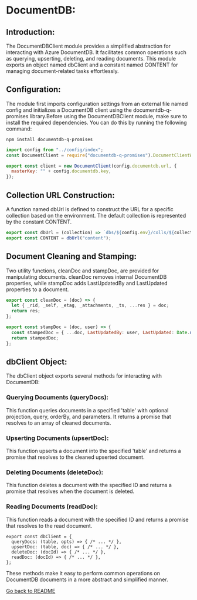 

# DocumentDB:

## Introduction:

The DocumentDBClient module provides a simplified abstraction for interacting with Azure DocumentDB. It facilitates common operations such as querying, upserting, deleting, and reading documents. This module exports an object named dbClient and a constant named CONTENT for managing document-related tasks effortlessly.


## Configuration:

The module first imports configuration settings from an external file named config and initializes a DocumentDB client using the documentdb-q-promises library.Before using the DocumentDBClient module, make sure to install the required dependencies. You can do this by running the following command:

`npm install documentdb-q-promises`


```javascript
import config from "../config/index";
const DocumentClient = require("documentdb-q-promises").DocumentClientWrapper;

export const client = new DocumentClient(config.documentdb.url, {
  masterKey: "" + config.documentdb.key,
});
```


## Collection URL Construction:

A function named dbUrl is defined to construct the URL for a specific collection based on the environment. The default collection is represented by the constant CONTENT.

```javascript
export const dbUrl = (collection) => `dbs/${config.env}/colls/${collection}`;
export const CONTENT = dbUrl("content");
```

## Document Cleaning and Stamping:

Two utility functions, cleanDoc and stampDoc, are provided for manipulating documents. cleanDoc removes internal DocumentDB properties, while stampDoc adds LastUpdatedBy and LastUpdated properties to a document.

```javascript
export const cleanDoc = (doc) => {
  let { _rid, _self, _etag, _attachments, _ts, ...res } = doc;
  return res;
};

export const stampDoc = (doc, user) => {
  const stampedDoc = { ...doc, LastUpdatedBy: user, LastUpdated: Date.now() };
  return stampedDoc;
};
```

## dbClient Object:

The dbClient object exports several methods for interacting with DocumentDB:

### Querying Documents (queryDocs):

This function queries documents in a specified 'table' with optional projection, query, orderBy, and parameters. It returns a promise that resolves to an array of cleaned documents.

### Upserting Documents (upsertDoc):

This function upserts a document into the specified 'table' and returns a promise that resolves to the cleaned upserted document.

### Deleting Documents (deleteDoc):

This function deletes a document with the specified ID and returns a promise that resolves when the document is deleted.

### Reading Documents (readDoc):

This function reads a document with the specified ID and returns a promise that resolves to the read document.
```
export const dbClient = {
  queryDocs: (table, opts) => { /* ... */ },
  upsertDoc: (table, doc) => { /* ... */ },
  deleteDoc: (docId) => { /* ... */ },
  readDoc: (docId) => { /* ... */ },
};
```

These methods make it easy to perform common operations on DocumentDB documents in a more abstract and simplified manner.

[Go back to README](../README.md)
